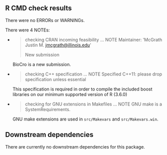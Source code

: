 ## R CMD check results
There were no ERRORs or WARNINGs.

There were 4 NOTEs:

- > checking CRAN incoming feasibility ... NOTE
  > Maintainer: 'McGrath Justin M. <jmcgrath@illinois.edu>'
  >
  > New submission

  BioCro is a new submission.

- > checking C++ specification ... NOTE
  > Specified C++11: please drop specification unless essential

  This specification is required in order to compile the included boost
  libraries on our minimum supported version of R (3.6.0)

- > checking for GNU extensions in Makefiles ... NOTE
  > GNU make is a SystemRequirements.

  GNU make extensions are used in `src/Makevars` and `src/Makevars.win`.

## Downstream dependencies
There are currently no downstream dependencies for this package.
